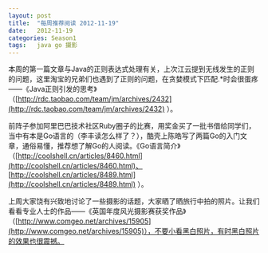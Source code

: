 ```yaml
---
layout: post
title:  "每周推荐阅读 2012-11-19"
date:   2012-11-19
categories: Season1
tags:   java go 摄影
---
```


本周的第一篇文章与Java的正则表达式处理有关，上次江云提到无线发生的正则的问题，这里淘宝的兄弟们也遇到了正则的问题，在贪婪模式下匹配.*时会很蛋疼——《Java正则引发的思考》（[http://rdc.taobao.com/team/jm/archives/2432](http://rdc.taobao.com/team/jm/archives/2432) ）。

前阵子参加阿里巴巴技术社区Ruby圈子的比赛，用奖金买了一批书借给同学们，当中有本是Go语言的（李丰读怎么样了？），酷壳上陈皓写了两篇Go的入门文章，通俗易懂，推荐想了解Go的人阅读。《Go语言简介》（[http://coolshell.cn/articles/8460.html](http://coolshell.cn/articles/8460.html)、 [http://coolshell.cn/articles/8489.html](http://coolshell.cn/articles/8489.html) ）。

上周大家饶有兴致地讨论了一些摄影的话题，大家晒了晒旅行中拍的照片。让我们看看专业人士的作品——《英国年度风光摄影赛获奖作品》（[http://www.comgeo.net/archives/15905](http://www.comgeo.net/archives/15905)），不要小看黑白照片，有时黑白照片的效果也很震撼。